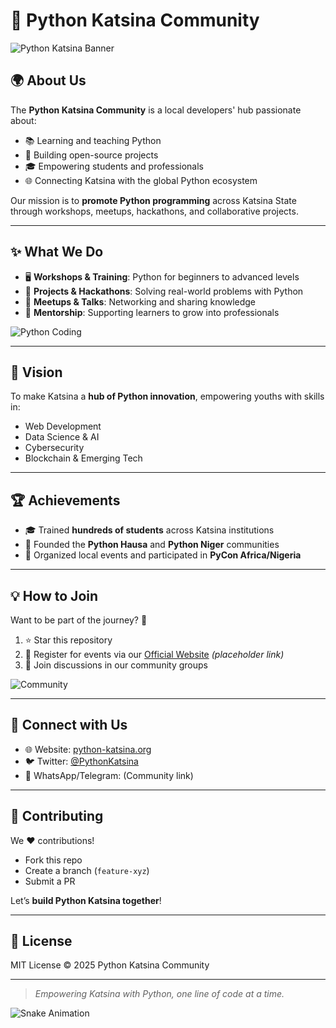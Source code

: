 # 🐍 Python Katsina Community

![Python Katsina Banner](https://media.giphy.com/media/KAq5w47R9rmTuvWOWa/giphy.gif)

## 🌍 About Us
The **Python Katsina Community** is a local developers' hub passionate about:
- 📚 Learning and teaching Python
- 🤝 Building open-source projects
- 🎓 Empowering students and professionals
- 🌐 Connecting Katsina with the global Python ecosystem

Our mission is to **promote Python programming** across Katsina State through workshops, meetups, hackathons, and collaborative projects.

---

## ✨ What We Do
- 🖥️ **Workshops & Training**: Python for beginners to advanced levels  
- 🚀 **Projects & Hackathons**: Solving real-world problems with Python  
- 🎤 **Meetups & Talks**: Networking and sharing knowledge  
- 🌱 **Mentorship**: Supporting learners to grow into professionals  

![Python Coding](https://media.giphy.com/media/qgQUggAC3Pfv687qPC/giphy.gif)

---

## 🎯 Vision
To make Katsina a **hub of Python innovation**, empowering youths with skills in:
- Web Development  
- Data Science & AI  
- Cybersecurity  
- Blockchain & Emerging Tech  

---

## 🏆 Achievements
- 🎓 Trained **hundreds of students** across Katsina institutions  
- 🤝 Founded the **Python Hausa** and **Python Niger** communities  
- 📢 Organized local events and participated in **PyCon Africa/Nigeria**  

---

## 💡 How to Join
Want to be part of the journey? 🚀  
1. ⭐ Star this repository  
2. 📝 Register for events via our [Official Website](https://python.org) _(placeholder link)_  
3. 💬 Join discussions in our community groups  

![Community](https://media.giphy.com/media/3oKIPwoeGErMmaI43C/giphy.gif)

---

## 📌 Connect with Us
- 🌐 Website: [python-katsina.org](#)  
- 🐦 Twitter: [@PythonKatsina](#)  
- 💬 WhatsApp/Telegram: (Community link)  

---

## 🤝 Contributing
We ❤️ contributions!  
- Fork this repo  
- Create a branch (`feature-xyz`)  
- Submit a PR  

Let’s **build Python Katsina together**!  

---

## 📜 License
MIT License © 2025 Python Katsina Community

---
> _Empowering Katsina with Python, one line of code at a time._  

![Snake Animation](https://media.giphy.com/media/coxQHKASG60HrHtvkt/giphy.gif)
